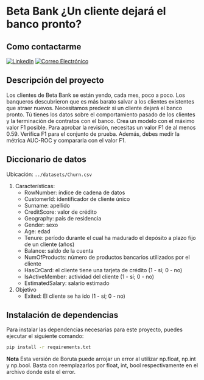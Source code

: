 # Beta Bank ¿Un cliente dejará el banco pronto?

## Como contactarme
[![LinkedIn](https://img.shields.io/badge/LinkedIn-0077B5?style=for-the-badge&logo=linkedin&logoColor=white)](https://www.linkedin.com/in/andres946/)
[![Correo Electrónico](https://img.shields.io/badge/Correo%20Electrónico-andresgvelasquez8@gmail.com-red?style=for-the-badge&logo=mail.ru)](mailto:andresgvelasquez8@gmail.com)  

## Descripción del proyecto
Los clientes de Beta Bank se están yendo, cada mes, poco a poco. Los banqueros descubrieron que es más barato salvar a los clientes existentes que atraer nuevos.
Necesitamos predecir si un cliente dejará el banco pronto. Tú tienes los datos sobre el comportamiento pasado de los clientes y la terminación de contratos con el banco.
Crea un modelo con el máximo valor F1 posible. Para aprobar la revisión, necesitas un valor F1 de al menos 0.59. Verifica F1 para el conjunto de prueba. 
Además, debes medir la métrica AUC-ROC y compararla con el valor F1.

## Diccionario de datos

Ubicación: `../datasets/Churn.csv`  
  
1. Características:
    - RowNumber: índice de cadena de datos
    - CustomerId: identificador de cliente único
    - Surname: apellido
    - CreditScore: valor de crédito
    - Geography: país de residencia
    - Gender: sexo
    - Age: edad
    - Tenure: período durante el cual ha madurado el depósito a plazo fijo de un cliente (años)
    - Balance: saldo de la cuenta
    - NumOfProducts: número de productos bancarios utilizados por el cliente
    - HasCrCard: el cliente tiene una tarjeta de crédito (1 - sí; 0 - no)
    - IsActiveMember: actividad del cliente (1 - sí; 0 - no)
    - EstimatedSalary: salario estimado
2. Objetivo
    - Exited: El cliente se ha ido (1 - sí; 0 - no)

## Instalación de dependencias

Para instalar las dependencias necesarias para este proyecto, puedes ejecutar el siguiente comando:

```bash
pip install -r requirements.txt
```
**Nota** Esta versión de Boruta puede arrojar un error al utilizar np.float, np.int y np.bool. Basta con reemplazarlos por
float, int, bool respectivamente en el archivo donde este el error. 
